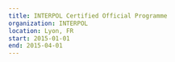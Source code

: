 ```yaml
---
title: INTERPOL Certified Official Programme
organization: INTERPOL
location: Lyon, FR
start: 2015-01-01
end: 2015-04-01
---
```

